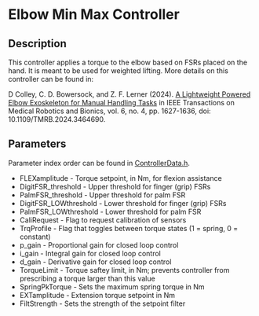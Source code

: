 # Elbow Min Max Controller

## Description
This controller applies a torque to the elbow based on FSRs placed on the hand. It is meant to be used for weighted lifting. 
More details on this controller can be found in:

D Colley, C. D. Bowersock, and Z. F. Lerner (2024). 
[A Lightweight Powered Elbow Exoskeleton for Manual Handling Tasks](https://ieeexplore.ieee.org/document/10684723)
in IEEE Transactions on Medical Robotics and Bionics, vol. 6, no. 4, pp. 1627-1636, doi: 10.1109/TMRB.2024.3464690.

## Parameters
Parameter index order can be found in [ControllerData.h](/ExoCode/src/ControllerData.h).
- FLEXamplitude - Torque setpoint, in Nm, for flexion assistance 
- DigitFSR_threshold - Upper threshold for finger (grip) FSRs
- PalmFSR_threshold - Upper threshold for palm FSR
- DigitFSR_LOWthreshold - Lower threshold for finger (grip) FSRs
- PalmFSR_LOWthreshold - Lower threshold for palm FSR
- CaliRequest - Flag to request calibration of sensors
- TrqProfile - Flag that toggles between torque states (1 = spring, 0 = constant)
- p_gain - Proportional gain for closed loop control
- i_gain - Integral gain for closed loop control
- d_gain - Derivative gain for closed loop control
- TorqueLimit - Torque saftey limit, in Nm; prevents controller from prescribing a torque larger than this value
- SpringPkTorque - Sets the maximum spring torque in Nm
- EXTamplitude - Extension torque setpoint in Nm
- FiltStrength - Sets the strength of the setpoint filter
